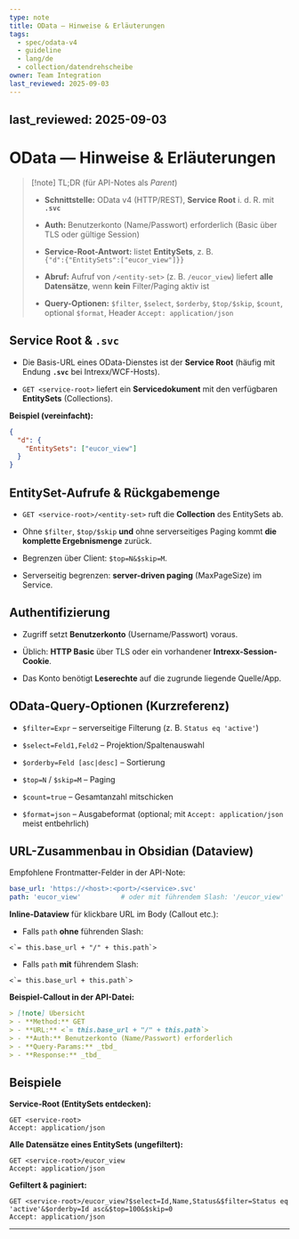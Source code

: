 ```yaml
---
type: note
title: OData — Hinweise & Erläuterungen
tags:
  - spec/odata-v4
  - guideline
  - lang/de
  - collection/datendrehscheibe
owner: Team Integration
last_reviewed: 2025-09-03
---
```


last_reviewed: 2025-09-03
---


# OData — Hinweise & Erläuterungen

> [!note] TL;DR (für API-Notes als _Parent_)
> 
> - **Schnittstelle:** OData v4 (HTTP/REST), **Service Root** i. d. R. mit **`.svc`**
>     
> - **Auth:** Benutzerkonto (Name/Passwort) erforderlich (Basic über TLS oder gültige Session)
>     
> - **Service-Root-Antwort:** listet **EntitySets**, z. B.  
>     `{"d":{"EntitySets":["eucor_view"]}}`
>     
> - **Abruf:** Aufruf von `/<entity-set>` (z. B. `/eucor_view`) liefert **alle Datensätze**, wenn **kein** Filter/Paging aktiv ist
>     
> - **Query-Optionen:** `$filter`, `$select`, `$orderby`, `$top/$skip`, `$count`, optional `$format`, Header `Accept: application/json`
>     

## Service Root & `.svc`

- Die Basis-URL eines OData-Dienstes ist der **Service Root** (häufig mit Endung **`.svc`** bei Intrexx/WCF-Hosts).
    
- `GET <service-root>` liefert ein **Servicedokument** mit den verfügbaren **EntitySets** (Collections).
    

**Beispiel (vereinfacht):**

```json
{
  "d": {
    "EntitySets": ["eucor_view"]
  }
}
```

## EntitySet-Aufrufe & Rückgabemenge

- `GET <service-root>/<entity-set>` ruft die **Collection** des EntitySets ab.
    
- Ohne `$filter`, `$top/$skip` **und** ohne serverseitiges Paging kommt **die komplette Ergebnismenge** zurück.
    
- Begrenzen über Client: `$top=N&$skip=M`.
    
- Serverseitig begrenzen: **server-driven paging** (MaxPageSize) im Service.
    

## Authentifizierung

- Zugriff setzt **Benutzerkonto** (Username/Passwort) voraus.
    
- Üblich: **HTTP Basic** über TLS oder ein vorhandener **Intrexx-Session-Cookie**.
    
- Das Konto benötigt **Leserechte** auf die zugrunde liegende Quelle/App.
    

## OData-Query-Optionen (Kurzreferenz)

- `$filter=Expr` – serverseitige Filterung (z. B. `Status eq 'active'`)
    
- `$select=Feld1,Feld2` – Projektion/Spaltenauswahl
    
- `$orderby=Feld [asc|desc]` – Sortierung
    
- `$top=N` / `$skip=M` – Paging
    
- `$count=true` – Gesamtanzahl mitschicken
    
- `$format=json` – Ausgabeformat (optional; mit `Accept: application/json` meist entbehrlich)
    

## URL-Zusammenbau in Obsidian (Dataview)

Empfohlene Frontmatter-Felder in der API-Note:

```yaml
base_url: 'https://<host>:<port>/<service>.svc'
path: 'eucor_view'          # oder mit führendem Slash: '/eucor_view'
```

**Inline-Dataview** für klickbare URL im Body (Callout etc.):

- Falls `path` **ohne** führenden Slash:
    

```
<`= this.base_url + "/" + this.path`>
```

- Falls `path` **mit** führendem Slash:
    

```
<`= this.base_url + this.path`>
```

**Beispiel-Callout in der API-Datei:**

```md
> [!note] Übersicht
> - **Method:** GET
> - **URL:** <`= this.base_url + "/" + this.path`>
> - **Auth:** Benutzerkonto (Name/Passwort) erforderlich
> - **Query-Params:** _tbd_
> - **Response:** _tbd_
```

## Beispiele

**Service-Root (EntitySets entdecken):**

```
GET <service-root>
Accept: application/json
```

**Alle Datensätze eines EntitySets (ungefiltert):**

```
GET <service-root>/eucor_view
Accept: application/json
```

**Gefiltert & paginiert:**

```
GET <service-root>/eucor_view?$select=Id,Name,Status&$filter=Status eq 'active'&$orderby=Id asc&$top=100&$skip=0
Accept: application/json
```

---
